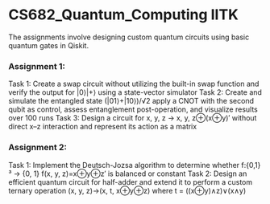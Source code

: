 # CS682_Quantum_Computing IITK
The assignments involve designing custom quantum circuits using basic quantum gates in Qiskit.

### Assignment 1:
Task 1: Create a swap circuit without utilizing the built-in swap function and verify the output for |0⟩|+⟩ using a state-vector simulator
Task 2: Create and simulate the entangled state (|01⟩+|10⟩)/√2 apply a CNOT with the second qubit as control, assess entanglement post-operation, and visualize results over 100 runs
Task 3: Design a circuit for x, y, z → x, y, z⊕(x⊕y)′ without direct x–z interaction and represent its action as a matrix

### Assignment 2: 
Task 1: Implement the Deutsch-Jozsa algorithm to determine whether f:{0,1}³ → {0, 1} f(x, y, z)=x⊕y⊕z′ is balanced or constant
Task 2: Design an efficient quantum circuit for half-adder and extend it to perform a custom ternary operation (x, y, z)→(x, t, x⊕y⊕z) where t = ((x⊕y)∧z)∨(x∧y)
